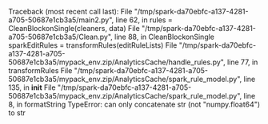 Traceback (most recent call last):
  File "/tmp/spark-da70ebfc-a137-4281-a705-50687e1cb3a5/main2.py", line 62, in <module>
    rules = CleanBlockonSingle(cleaners, data)
  File "/tmp/spark-da70ebfc-a137-4281-a705-50687e1cb3a5/Clean.py", line 88, in CleanBlockonSingle
    sparkEditRules = transformRules(editRuleLists)
  File "/tmp/spark-da70ebfc-a137-4281-a705-50687e1cb3a5/mypack_env.zip/AnalyticsCache/handle_rules.py", line 77, in transformRules
  File "/tmp/spark-da70ebfc-a137-4281-a705-50687e1cb3a5/mypack_env.zip/AnalyticsCache/spark_rule_model.py", line 135, in __init__
  File "/tmp/spark-da70ebfc-a137-4281-a705-50687e1cb3a5/mypack_env.zip/AnalyticsCache/spark_rule_model.py", line 8, in formatString
TypeError: can only concatenate str (not "numpy.float64") to str
